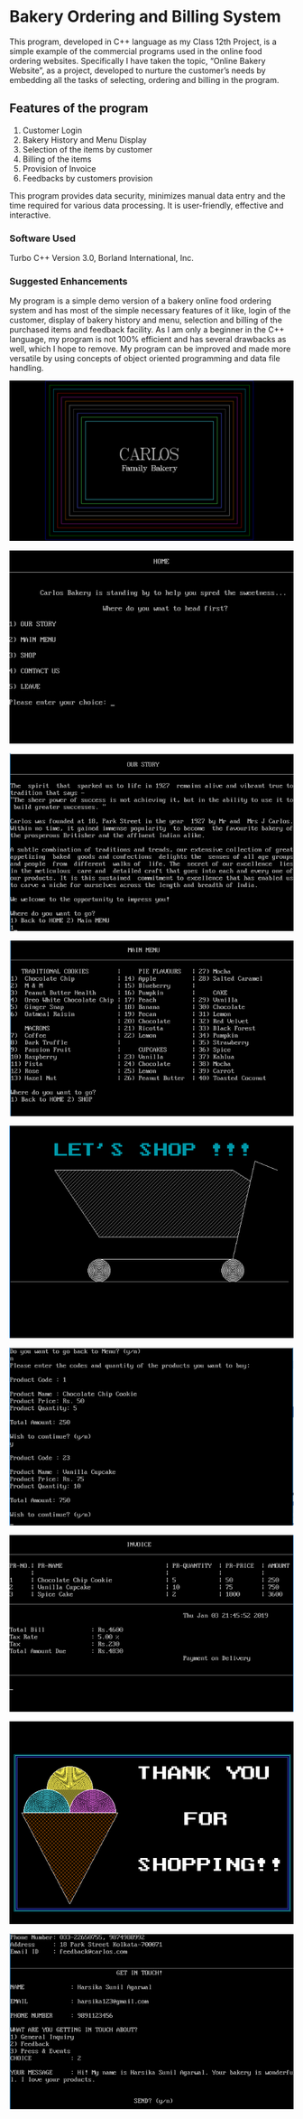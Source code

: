 # Bakery Ordering and Billing System

This program, developed in C++ language as my Class 12th Project, is a simple example of the commercial programs used in the online food ordering websites. Specifically I have taken the topic, “Online Bakery Website”, as a project, developed to nurture the customer’s needs by embedding all the tasks of selecting, ordering and billing in the program.

## Features of the program

1. Customer Login
2. Bakery History and Menu Display
3. Selection of the items by customer
4. Billing of the items
5. Provision of Invoice
6. Feedbacks by customers provision  

This program provides data security, minimizes manual data entry and the time required for various data processing. It is user-friendly, effective and interactive.

### Software Used

Turbo C++ Version 3.0, Borland International, Inc.

### Suggested Enhancements

My program is a simple demo version of a bakery online food ordering system and has most of the simple necessary features of it like, login of the customer, display of bakery history and menu, selection and billing of the purchased items and feedback facility. As I am only a beginner in the C++ language, my program is not 100% efficient and has several drawbacks as well, which I hope to remove. My program can be improved and made more versatile by using concepts of object oriented programming and data file handling.

![Program Screenshot](Images/1.png)

![Program Screenshot](Images/2.png)

![Program Screenshot](Images/3.png)

![Program Screenshot](Images/4.png)

![Program Screenshot](Images/5.png)

![Program Screenshot](Images/6.png)

![Program Screenshot](Images/7.png)

![Program Screenshot](Images/8.png)

![Program Screenshot](Images/9.png)
